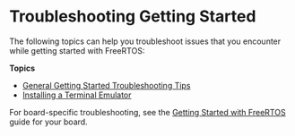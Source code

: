 # Troubleshooting Getting Started<a name="gsg-troubleshooting"></a>

The following topics can help you troubleshoot issues that you encounter while getting started with FreeRTOS:

**Topics**
+ [General Getting Started Troubleshooting Tips](gsg-troubleshooting-general.md)
+ [Installing a Terminal Emulator](uart-term.md)

For board\-specific troubleshooting, see the [Getting Started with FreeRTOS](freertos-getting-started.md) guide for your board\.